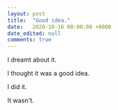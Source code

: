 ```yaml
---
layout: post
title:  "Good idea."
date:   2020-10-16 00:00:00 +0000
date_edited: null
comments: true
---
```


I dreamt about it.

I thought it was a good idea.

I did it.

It wasn't. 
